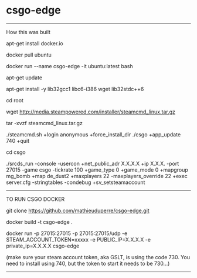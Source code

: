 # csgo-edge

---------------------------------------------------------

How this was built

apt-get install docker.io

docker pull ubuntu

docker run --name csgo-edge -it ubuntu:latest bash

apt-get update

apt-get install -y lib32gcc1 libc6-i386 wget lib32stdc++6

cd root

wget http://media.steampowered.com/installer/steamcmd_linux.tar.gz

tar -xvzf steamcmd_linux.tar.gz

./steamcmd.sh +login anonymous +force_install_dir ./csgo +app_update 740 +quit

cd csgo

./srcds_run -console -usercon +net_public_adr X.X.X.X +ip X.X.X. -port 27015 -game csgo -tickrate 100 +game_type 0 +game_mode 0 +mapgroup mg_bomb +map de_dust2 +maxplayers 22 -maxplayers_override 22 +exec server.cfg -stringtables -condebug +sv_setsteamaccount 


---------------------------------------------------------

TO RUN CSGO DOCKER

git clone https://github.com/mathieuduperre/csgo-edge.git

docker build -t csgo-edge .

docker run -p 27015:27015 -p 27015:27015/udp -e STEAM_ACCOUNT_TOKEN=xxxxx -e PUBLIC_IP=X.X.X.X -e private_ip=X.X.X.X csgo-edge

(make sure your steam account token, aka GSLT, is using the code 730. You need to install using 740, but the token to start it needs to be 730...)

----------------
